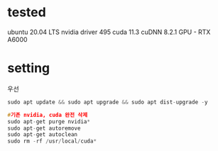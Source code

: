 # tested
ubuntu 20.04 LTS
nvidia driver 495
cuda 11.3
cuDNN 8.2.1
GPU - RTX A6000

# setting
 우선
```c
sudo apt update && sudo apt upgrade && sudo apt dist-upgrade -y

#기존 nvidia, cuda 완전 삭제
sudo apt-get purge nvidia*
sudo apt-get autoremove
sudo apt-get autoclean
sudo rm -rf /usr/local/cuda*
```
